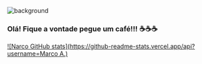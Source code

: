 ![background](https://user-images.githubusercontent.com/78981847/120250707-838d0d00-c255-11eb-9afc-77b506229697.jpg)
### Olá! Fique a vontade pegue um café!!! ☕☕☕

[![Narco GitHub stats](https://github-readme-stats.vercel.app/api?username=Marco A.)](https://github.com/anuraghazra/github-readme-stats)
